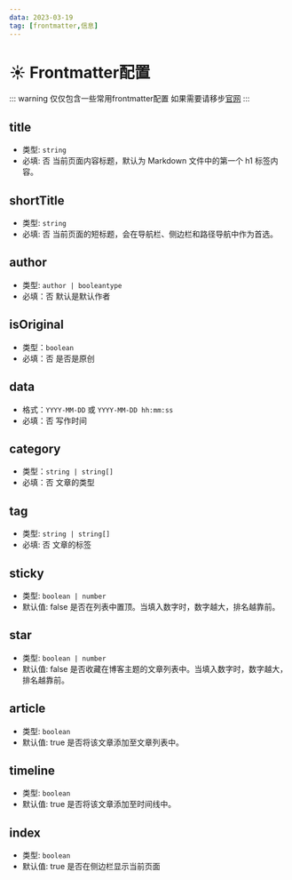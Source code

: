 ```yaml
---
data: 2023-03-19
tag: [frontmatter,信息]
---
```

# :sunny: Frontmatter配置

::: warning
仅仅包含一些常用frontmatter配置 如果需要请移步[官网](https://theme-hope.vuejs.press/zh/config/frontmatter/info.html)
:::

## title
- 类型: `string`
- 必填: 否
当前页面内容标题，默认为 Markdown 文件中的第一个 h1 标签内容。
## shortTitle
- 类型: `string`
- 必填: 否
当前页面的短标题，会在导航栏、侧边栏和路径导航中作为首选。
## author
- 类型: `author | booleantype`
- 必填：否
默认是默认作者
## isOriginal
- 类型：`boolean`
- 必填：否
是否是原创
## data
- 格式：`YYYY-MM-DD` 或 `YYYY-MM-DD hh:mm:ss`
- 必填：否
写作时间
## category
- 类型：`string | string[]`
- 必填：否
文章的类型
## tag
- 类型: `string | string[]`
- 必填: 否
文章的标签

## sticky
- 类型: `boolean | number`
- 默认值: false
是否在列表中置顶。当填入数字时，数字越大，排名越靠前。
## star
- 类型: `boolean | number`
- 默认值: false
是否收藏在博客主题的文章列表中。当填入数字时，数字越大，排名越靠前。
## article
- 类型: `boolean`
- 默认值: true
是否将该文章添加至文章列表中。
## timeline
- 类型: `boolean`
- 默认值: true
是否将该文章添加至时间线中。

## index
- 类型: `boolean`
- 默认值: true
是否在侧边栏显示当前页面